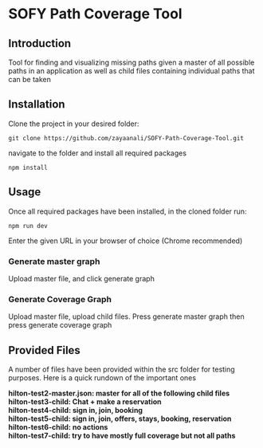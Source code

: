 # SOFY Path Coverage Tool

## Introduction
Tool for finding and visualizing missing paths given a master of all possible paths in an application as well as child files containing individual paths that can be taken



## Installation
Clone the project in your desired folder: <br>
``` 
git clone https://github.com/zayaanali/SOFY-Path-Coverage-Tool.git
```
navigate to the folder and install all required packages <br>
```
npm install
```


## Usage
Once all required packages have been installed, in the cloned folder run: <br>
```
npm run dev
```

Enter the given URL in your browser of choice (Chrome recommended)  <br>

### Generate master graph
Upload master file, and click generate graph

### Generate Coverage Graph
Upload master file, upload child files. Press generate master graph then press generate coverage graph 

## Provided Files
A number of files have been provided within the src folder for testing purposes. Here is a quick rundown of the important ones

<b>hilton-test2-master.json:<b> master for all of the following child files <br>
<b>hilton-test3-child:<b> Chat + make a reservation <br>
<b>hilton-test4-child:<b> sign in, join, booking <br>
<b>hilton-test5-child:<b> sign in, join, offers, stays, booking, reservation <br>
<b>hilton-test6-child:<b> no actions <br>
<b>hilton-test7-child:<b> try to have mostly full coverage but not all paths <br>


